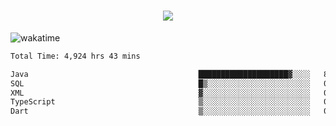 <h1 align="center">
  <img src="https://readme-typing-svg.herokuapp.com/?font=Righteous&size=35&center=true&vCenter=true&width=500&height=70&duration=4000&lines=Hi!+%F0%9F%91%8B+I%27m+Ali%20Osman!;" />
</h1>


![wakatime](https://wakatime.com/share/@aliosmanoktar/3a8ffe71-6da4-4964-913b-2f09afbe53bf.svg?cache=none)
<!--START_SECTION:waka-->

```txt
Total Time: 4,924 hrs 43 mins

Java                                      ████████████████████▓░░░░   83.16 %
SQL                                       █▒░░░░░░░░░░░░░░░░░░░░░░░   05.83 %
XML                                       ▓░░░░░░░░░░░░░░░░░░░░░░░░   02.15 %
TypeScript                                ▒░░░░░░░░░░░░░░░░░░░░░░░░   01.53 %
Dart                                      ▒░░░░░░░░░░░░░░░░░░░░░░░░   01.41 %
```

<!--END_SECTION:waka-->


